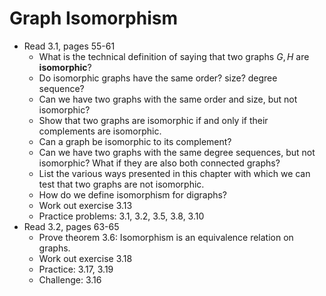 # Graph Isomorphism

- Read 3.1, pages 55-61
    - What is the technical definition of saying that two graphs $G,H$ are **isomorphic**?
    - Do isomorphic graphs have the same order? size? degree sequence?
    - Can we have two graphs with the same order and size, but not isomorphic?
    - Show that two graphs are isomorphic if and only if their complements are isomorphic.
    - Can a graph be isomorphic to its complement?
    - Can we have two graphs with the same degree sequences, but not isomorphic? What if they are also both connected graphs?
    - List the various ways presented in this chapter with which we can test that two graphs are not isomorphic.
    - How do we define isomorphism for digraphs?
    - Work out exercise 3.13
    - Practice problems: 3.1, 3.2, 3.5, 3.8, 3.10
- Read 3.2, pages 63-65
    - Prove theorem 3.6: Isomorphism is an equivalence relation on graphs.
    - Work out exercise 3.18
    - Practice: 3.17, 3.19
    - Challenge: 3.16
